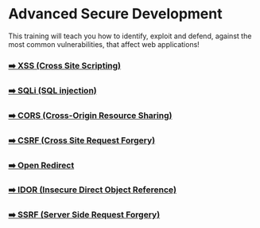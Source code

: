 # Advanced Secure Development
This training will teach you how to identify, exploit and defend, against the most common vulnerabilities, that affect web applications!

### [➡️ XSS (Cross Site Scripting)](./XSS-cross-site-scripting.md)
### [➡️ SQLi (SQL injection)](./SQLi-sql-injection.md)
### [➡️ CORS (Cross-Origin Resource Sharing)](./CORS-cross-origin-resource-sharing.md)
### [➡️ CSRF (Cross Site Request Forgery)](./CSRF-cross-site-request-forgery.md)
### [➡️ Open Redirect](./open-redirect.md)
### [➡️ IDOR (Insecure Direct Object Reference)](./IDOR-insecure-direct-object-reference.md)
### [➡️ SSRF (Server Side Request Forgery)](./SSRF-server-side-request-forgery.md)